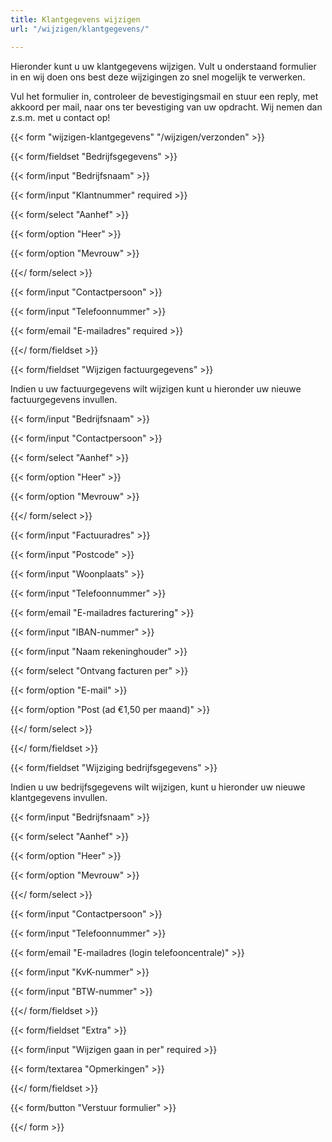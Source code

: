 ```yaml
---
title: Klantgegevens wijzigen
url: "/wijzigen/klantgegevens/"

---
```

Hieronder kunt u uw klantgegevens wijzigen. Vult u onderstaand formulier in en wij doen ons best deze wijzigingen zo snel mogelijk te verwerken.

  
Vul het formulier in, controleer de bevestigingsmail en stuur een reply, met akkoord per mail, naar ons ter bevestiging van uw opdracht. Wij nemen dan z.s.m. met u contact op!

{{< form "wijzigen-klantgegevens" "/wijzigen/verzonden" >}}

{{< form/fieldset "Bedrijfsgegevens" >}}

{{< form/input "Bedrijfsnaam" >}}

{{< form/input "Klantnummer" required >}}

{{< form/select "Aanhef" >}}

{{< form/option "Heer" >}}

{{< form/option "Mevrouw" >}}

{{</ form/select >}}

{{< form/input "Contactpersoon" >}}

{{< form/input "Telefoonnummer" >}}

{{< form/email "E-mailadres" required >}}

{{</ form/fieldset >}}

{{< form/fieldset "Wijzigen factuurgegevens" >}}

Indien u uw factuurgegevens wilt wijzigen kunt u hieronder uw nieuwe factuurgegevens invullen.

{{< form/input "Bedrijfsnaam" >}}

{{< form/input "Contactpersoon" >}}

{{< form/select "Aanhef" >}}

{{< form/option "Heer" >}}

{{< form/option "Mevrouw" >}}

{{</ form/select >}}

{{< form/input "Factuuradres" >}}

{{< form/input "Postcode" >}}

{{< form/input "Woonplaats" >}}

{{< form/input "Telefoonnummer" >}}

{{< form/email "E-mailadres facturering" >}}

{{< form/input "IBAN-nummer" >}}

{{< form/input "Naam rekeninghouder" >}}

{{< form/select "Ontvang facturen per" >}}

{{< form/option "E-mail" >}}

{{< form/option "Post (ad €1,50 per maand)" >}}

{{</ form/select >}}

{{</ form/fieldset >}}

{{< form/fieldset "Wijziging bedrijfsgegevens" >}}

Indien u uw bedrijfsgegevens wilt wijzigen, kunt u hieronder uw nieuwe klantgegevens invullen.

{{< form/input "Bedrijfsnaam" >}}

{{< form/select "Aanhef" >}}

{{< form/option "Heer" >}}

{{< form/option "Mevrouw" >}}

{{</ form/select >}}

{{< form/input "Contactpersoon" >}}

{{< form/input "Telefoonnummer" >}}

{{< form/email "E-mailadres (login telefooncentrale)" >}}

{{< form/input "KvK-nummer" >}}

{{< form/input "BTW-nummer" >}}

{{</ form/fieldset >}}

{{< form/fieldset "Extra" >}}

{{< form/input "Wijzigen gaan in per" required >}}

{{< form/textarea "Opmerkingen" >}}

{{</ form/fieldset >}}

  
 {{< form/button "Verstuur formulier" >}}

{{</ form >}}